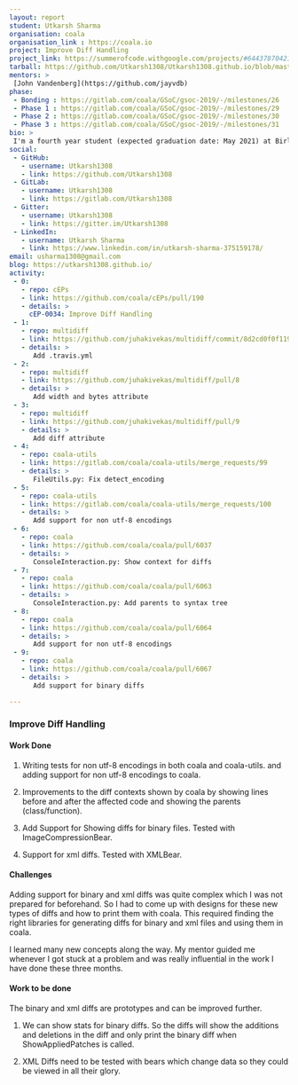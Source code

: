 ```yaml
---
layout: report
student: Utkarsh Sharma
organisation: coala
organisation_link : https://coala.io
project: Improve Diff Handling
project_link: https://summerofcode.withgoogle.com/projects/#6443787042160640
tarball: https://github.com/Utkarsh1308/Utkarsh1308.github.io/blob/master/Utkarsh1308_coala.tar.gz?raw=true
mentors: >
 [John Vandenberg](https://github.com/jayvdb)
phase:
 - Bonding : https://gitlab.com/coala/GSoC/gsoc-2019/-/milestones/26
 - Phase 1 : https://gitlab.com/coala/GSoC/gsoc-2019/-/milestones/29
 - Phase 2 : https://gitlab.com/coala/GSoC/gsoc-2019/-/milestones/30
 - Phase 3 : https://gitlab.com/coala/GSoC/gsoc-2019/-/milestones/31
bio: >
 I'm a fourth year student (expected graduation date: May 2021) at Birla Institute of Technology and Science, Goa. I participated in GSoC and worked with [coala](http://coala.io) on improving Diff Handling, by improving the context for the affected code shown by diffs, and added support for non utf-8 encodings in coala. I also added support for Binary Diffs and XML Diffs.
social:
 - GitHub:
   - username: Utkarsh1308
   - link: https://github.com/Utkarsh1308
 - GitLab:
   - username: Utkarsh1308
   - link: https://gitlab.com/Utkarsh1308
 - Gitter:
   - username: Utkarsh1308
   - link: https://gitter.im/Utkarsh1308
 - LinkedIn:
   - username: Utkarsh Sharma
   - link: https://www.linkedin.com/in/utkarsh-sharma-375159178/
email: usharma1308@gmail.com
blog: https://utkarsh1308.github.io/
activity:
 - 0:
   - repo: cEPs
   - link: https://github.com/coala/cEPs/pull/190
   - details: >
     cEP-0034: Improve Diff Handling
 - 1:
   - repo: multidiff
   - link: https://github.com/juhakivekas/multidiff/commit/8d2cd0f0f119932236fe2826891f1a2d4df7d5a8
   - details: >
      Add .travis.yml
 - 2:
   - repo: multidiff
   - link: https://github.com/juhakivekas/multidiff/pull/8
   - details: >
      Add width and bytes attribute
 - 3:
   - repo: multidiff
   - link: https://github.com/juhakivekas/multidiff/pull/9
   - details: >
      Add diff attribute
 - 4:
   - repo: coala-utils
   - link: https://gitlab.com/coala/coala-utils/merge_requests/99
   - details: >
      FileUtils.py: Fix detect_encoding
 - 5:
   - repo: coala-utils
   - link: https://gitlab.com/coala/coala-utils/merge_requests/100
   - details: >
      Add support for non utf-8 encodings
 - 6:
   - repo: coala
   - link: https://github.com/coala/coala/pull/6037
   - details: >
      ConsoleInteraction.py: Show context for diffs
 - 7:
   - repo: coala
   - link: https://github.com/coala/coala/pull/6063
   - details: >
      ConsoleInteraction.py: Add parents to syntax tree
 - 8:
   - repo: coala
   - link: https://github.com/coala/coala/pull/6064
   - details: >
      Add support for non utf-8 encodings
 - 9:
   - repo: coala
   - link: https://github.com/coala/coala/pull/6067
   - details: >
      Add support for binary diffs

---
```


### Improve Diff Handling


#### Work Done

1. Writing tests for non utf-8 encodings in both coala and coala-utils. and
adding support for non utf-8 encodings to coala.

2. Improvements to the diff contexts shown by coala by showing lines before
and after the affected code and showing the parents (class/function).

3. Add Support for Showing diffs for binary files. Tested with
ImageCompressionBear.

4. Support for xml diffs. Tested with XMLBear.

#### Challenges

Adding support for binary and xml diffs was quite complex which I was not
prepared for beforehand. So I had to come up with designs for these new
types of diffs and how to print them with coala. This required finding the
right libraries for generating diffs for binary and xml files and using them
in coala.

I learned many new concepts along the way. My mentor guided me whenever I got
stuck at a problem and was really influential in the work I have done these
three months.

#### Work to be done

The binary and xml diffs are prototypes and can be improved further.

1. We can show stats for binary diffs. So the diffs will show the additions
and deletions in the diff and only print the binary diff when ShowAppliedPatches
is called.

2. XML Diffs need to be tested with bears which change data so they could be
viewed in all their glory.

